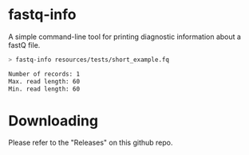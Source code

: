 # fastq-info

A simple command-line tool for printing diagnostic information about a fastQ file.

```bash
> fastq-info resources/tests/short_example.fq

Number of records: 1
Max. read length: 60
Min. read length: 60
```

# Downloading

Please refer to the "Releases" on this github repo.